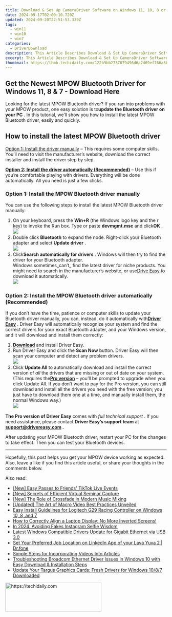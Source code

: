 ```yaml
---
title: Download & Set Up CameraDriver Software on Windows 11, 10, 8 or 7
date: 2024-09-17T02:00:10.720Z
updated: 2024-09-20T22:51:53.339Z
tags:
  - win11
  - win10
  - win7
categories:
  - DriverDownload
description: This Article Describes Download & Set Up CameraDriver Software on Windows 11, 10, 8 or 7
excerpt: This Article Describes Download & Set Up CameraDriver Software on Windows 11, 10, 8 or 7
thumbnail: https://thmb.techidaily.com/122b9bb2737079496d6a2d69ef766a3b3b8a091bd4f5906c27990e96a64caabf.jpg
---
```


## Get the Newest MPOW Bluetooth Driver for Windows 11, 8 & 7 - Download Here

Looking for the latest MPOW Bluetooth driver? If you ran into problems with your MPOW product, one easy solution is to**update the Bluetooth driver on your PC** . In this tutorial, we’ll show you how to install the latest MPOW Bluetooth driver, easily and quickly.

## How to install the latest MPOW Bluetooth driver

[Option 1: Install the driver manually](https://tools.techidaily.com/drivereasy/download/) – This requires some computer skills. You’ll need to visit the manufacturer’s website, download the correct installer and install the driver step by step.

[**Option 2: Install the driver automatically (Recommended)**](https://www.drivereasy.com/knowledge/mpow-bluetooth-driver-download-update-windows-10-8-7/#option2) – Use this if you’re comfortable playing with drivers. Everything will be done automatically. All you need is just a few clicks.

### Option 1: Install the MPOW Bluetooth driver manually

 You can use the following steps to install the latest MPOW Bluetooth driver manually:

1. On your keyboard, press the **Win+R** (the Windows logo key and the r key) to invoke the Run box. Type or paste **devmgmt.msc** and click**OK** .  
![](https://images.drivereasy.com/wp-content/uploads/2020/12/devmgmt-msc-ok.jpg)
2. Double click **Bluetooth**  to expand the node. Right-click your Bluetooth adapter and select **Update driver** .  
![](https://images.drivereasy.com/wp-content/uploads/2021/03/mpow-manually-0.jpg)
3. Click**Search automatically for drivers** . Windows will then try to find the driver for your Bluetooth adapter.  
 Windows sometimes_can’t_ find the latest driver for niche products. You might need to search in the manufacturer’s website, or use[Drive Easy](https://tools.techidaily.com/drivereasy/download/) to download it automatically.  
![](https://images.drivereasy.com/wp-content/uploads/2021/03/mpow-manually-1.jpg)

### Option 2: Install the MPOW Bluetooth driver automatically (Recommended)

 If you don’t have the time, patience or computer skills to update your Bluetooth driver manually, you can, instead, do it automatically with[**Driver Easy**](https://tools.techidaily.com/drivereasy/download/) . Driver Easy will automatically recognize your system and find the correct drivers for your exact Bluetooth adapter, and your Windows version, and it will download and install them correctly:

1. **[Download](https://tools.techidaily.com/drivereasy/download/)**  and install Driver Easy.
2. Run Driver Easy and click the **Scan Now** button. Driver Easy will then scan your computer and detect any problem drivers.  
![](https://images.drivereasy.com/wp-content/uploads/2020/11/Scan-now-1.jpg)
3. Click **Update All** to automatically download and install the correct version of _all_ the drivers that are missing or out of date on your system.  
 (This requires the[**Pro version**](https://tools.techidaily.com/drivereasy/download/) – you’ll be prompted to upgrade when you click Update All. If you don’t want to pay for the Pro version, you can still download and install all the drivers you need with the free version; you just have to download them one at a time, and manually install them, the normal Windows way.)  
![](https://images.drivereasy.com/wp-content/uploads/2021/03/mpow-de.jpg)

**The Pro version of Driver Easy** comes with _full technical support_ . If you need assistance, please contact **Driver Easy’s support team** at **[support@drivereasy.com](https://tools.techidaily.com/drivereasy/download/) .**

 After updating your MPOW Bluetooth driver, restart your PC for the changes to take effect. Then you can test your Bluetooth devices.

---

 Hopefully, this post helps you get your MPOW device working as expected. Also, leave a like if you find this article useful, or share your thoughts in the comments below.

<ins class="adsbygoogle"
     style="display:block"
     data-ad-format="autorelaxed"
     data-ad-client="ca-pub-7571918770474297"
     data-ad-slot="1223367746"></ins>

<ins class="adsbygoogle"
     style="display:block"
     data-ad-client="ca-pub-7571918770474297"
     data-ad-slot="8358498916"
     data-ad-format="auto"
     data-full-width-responsive="true"></ins>

<span class="atpl-alsoreadstyle">Also read:</span>
<div><ul>
<li><a href="https://tiktok-videos.techidaily.com/new-easy-passes-to-friends-tiktok-live-events/"><u>[New] Easy Passes to Friends' TikTok Live Events</u></a></li>
<li><a href="https://screen-activity-recording.techidaily.com/new-secrets-of-efficient-virtual-seminar-capture/"><u>[New] Secrets of Efficient Virtual Seminar Capture</u></a></li>
<li><a href="https://some-guidance.techidaily.com/new-the-role-of-crossfade-in-modern-music-mixing/"><u>[New] The Role of Crossfade in Modern Music Mixing</u></a></li>
<li><a href="https://fox-blue.techidaily.com/updated-the-art-of-macro-video-best-practices-unveiled/"><u>[Updated] The Art of Macro Video Best Practices Unveiled</u></a></li>
<li><a href="https://hardware-help.techidaily.com/easy-install-guidelines-for-logitech-g29-racing-controller-on-windows-10-8-and-7/"><u>Easy Install Guidelines for Logitech G29 Racing Controller on Windows 10, 8, and 7</u></a></li>
<li><a href="https://common-error.techidaily.com/1723205309142-how-to-correctly-align-a-laptop-display-no-more-inverted-screens/"><u>How to Correctly Align a Laptop Display: No More Inverted Screens!</u></a></li>
<li><a href="https://instagram-videos.techidaily.com/in-2024-avoiding-fakes-instagram-selfie-wisdom/"><u>In 2024, Avoiding Fakes Instagram Selfie Wisdom</u></a></li>
<li><a href="https://hardware-help.techidaily.com/latest-windows-compatible-drivers-update-for-gigabit-ethernet-via-usb-30/"><u>Latest Windows Compatible Drivers Update for Gigabit Ethernet via USB 3.0</u></a></li>
<li><a href="https://location-social.techidaily.com/set-your-preferred-job-location-on-linkedin-app-of-your-lava-yuva-2-drfone-by-drfone-virtual-android/"><u>Set Your Preferred Job Location on LinkedIn App of your Lava Yuva 2 | Dr.fone</u></a></li>
<li><a href="https://youtube-tips.techidaily.com/e-steps-for-incorporating-videos-into-articles/"><u>Simple Steps for Incorporating Videos Into Articles</u></a></li>
<li><a href="https://hardware-help.techidaily.com/troubleshooting-broadcom-ethernet-driver-issues-in-windows-10-with-easy-download-and-installation-steps/"><u>Troubleshooting Broadcom Ethernet Driver Issues in Windows 10 with Easy Download & Installation Steps</u></a></li>
<li><a href="https://hardware-help.techidaily.com/update-your-targus-graphics-cards-fresh-drivers-for-windows-1087-downloaded/"><u>Update Your Targus Graphics Cards: Fresh Drivers for Windows 10/8/7 Downloaded</u></a></li>
</ul></div>

<!-- affiliate ads begin -->
<a href="https://aligracehair.sjv.io/c/5597632/2012401/19272" target="_top" id="2012401">
  <img src="//a.impactradius-go.com/display-ad/19272-2012401" border="0" alt="https://techidaily.com" width="300" height="90"/>
</a>
<img height="0" width="0" src="https://aligracehair.sjv.io/i/5597632/2012401/19272" style="position:absolute;visibility:hidden;" border="0" />
<!-- affiliate ads end -->

